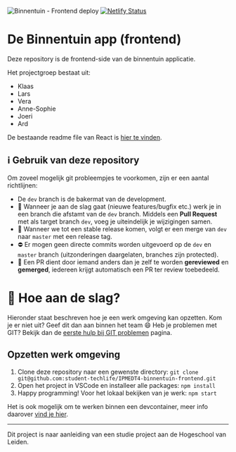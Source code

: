 ![Binnentuin - Frontend deploy](https://github.com/student-techlife/IPMEDT4-binnentuin-frontend/workflows/Binnentuin%20-%20Frontend%20deploy/badge.svg?branch=dev)
[![Netlify Status](https://api.netlify.com/api/v1/badges/6edc5dac-f6ec-4aaf-86f1-8eed4bb01555/deploy-status)](https://app.netlify.com/sites/ipmedt4/deploys)

# De Binnentuin app (frontend)

Deze repository is de frontend-side van de binnentuin applicatie.

Het projectgroep bestaat uit:

- Klaas
- Lars
- Vera
- Anne-Sophie
- Joeri
- Ard

De bestaande readme file van React is [hier te vinden](/extra/README.md).

## ℹ️ Gebruik van deze repository

Om zoveel mogelijk git probleempjes te voorkomen, zijn er een aantal richtlijnen:

- De `dev` branch is de bakermat van de development.
- 🤷 Wanneer je aan de slag gaat (nieuwe features/bugfix etc.) werk je in een branch die afstamt van de `dev` branch. Middels een **Pull Request** met als target branch `dev`, voeg je uiteindelijk je wijzigingen samen.
- 📅 Wanneer we tot een stable release komen, volgt er een merge van `dev` naar `master` met een release tag.
- ⛔ Er mogen geen directe commits worden uitgevoerd op de `dev` en `master` branch (uitzonderingen daargelaten, branches zijn protected).
- 🔎 Een PR dient door iemand anders dan je zelf te worden **gereviewed** en **gemerged**, iedereen krijgt automatisch een PR ter review toebedeeld.

# 🧰 Hoe aan de slag?

Hieronder staat beschreven hoe je een werk omgeving kan opzetten. Kom je er niet uit? Geef dit dan aan binnen het team 😄 Heb je problemen met GIT? Bekijk dan de [eerste hulp bij GIT problemen](/extra/help.md) pagina.

## Opzetten werk omgeving

1. Clone deze repository naar een gewenste directory: `git clone git@github.com:student-techlife/IPMEDT4-binnentuin-frontend.git`
2. Open het project in VSCode en installeer alle packages: `npm install`
3. Happy programming! Voor het lokaal bekijken van je werk: `npm start`

Het is ook mogelijk om te werken binnen een devcontainer, meer info daarover [vind je hier](https://code.visualstudio.com/docs/remote/containers).

---
Dit project is naar aanleiding van een studie project aan de Hogeschool van Leiden.